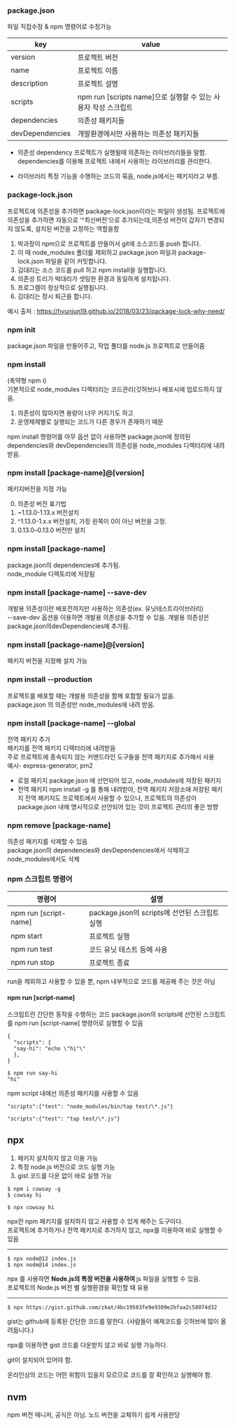### package.json

파일 직접수정 & npm 명령어로 수정가능

| key             | value                                                          |
| --------------- | -------------------------------------------------------------- |
| version         | 프로젝트 버전                                                  |
| name            | 프로젝트 이름                                                  |
| description     | 프로젝트 설명                                                  |
| scripts         | npm run [scripts name]으로 실행할 수 있는 사용자 작성 스크립트 |
| dependencies    | 의존성 패키지들                                                |
| devDependencies | 개발환경에서만 사용하는 의존성 패키지들                        |

- 의존성 dependency
  프로젝트가 실행될때 의존하는 라이브러리들을 말함.
  dependencies를 이용해 프로젝트 내에서 사용하는 라이브러리를 관리한다.

- 라이브러리
  특정 기능을 수행하는 코드의 묶음, node.js에서는 패키지라고 부름.

### package-lock.json

프로젝트에 의존성을 추가하면 package-lock.json이라는 파일이 생성됨.
프로젝트에 의존성을 추가하면 자동으로 ‘^최신버전’으로 추가되는데,의존성 버전이 갑자기 변경되지 않도록, 설치된 버전을 고정하는 역할을함

1. 박과장이 npm으로 프로젝트를 만들어서 git에 소스코드를 push 합니다.
2. 이 때 node_modules 폴더를 제외하고 package.json 파일과 package-lock.json 파일을 같이 커밋합니다.
3. 김대리는 소스 코드를 pull 하고 npm install을 실행합니다.
4. 의존성 트리가 박대리가 셋팅한 환경과 동일하게 설치됩니다.
5. 프로그램이 정상적으로 실행됩니다.
6. 김대리는 정시 퇴근을 합니다.

예시 출처 : https://hyunjun19.github.io/2018/03/23/package-lock-why-need/

### npm init

package.json 파일을 만들어주고, 작업 폴더를 node.js 프로젝트로 만들어줌

### npm install

(축약형 npm i)<br>
기본적으로 node_modules 디렉터리는 코드관리(깃허브)나 배포시에 업로드하지 않음.

1. 의존성이 많아지면 용량이 너무 커지기도 하고
2. 운영체제별로 실행되는 코드가 다른 경우가 존재하기 때문

npm install 명령어를 아무 옵션 없이 사용하면 package.json에 정의된 dependencies와 devDependencies의 의존성을 node_modules 디렉터리에 내려받음.

### npm install [package-name]@[version]

패키지버전을 지정 가능

0. 의존성 버전 표기법
1. ~1.13.0-1.13.x 버전설치
2. ^1.13.0-1.x.x 버전설치, 가장 왼쪽이 0이 아닌 버전을 고정.
3. 0.13.0–0.13.0 버전만 설치

### npm install [package-name]

package.json의 dependencies에 추가됨.<br>
node_module 디렉토리에 저장됨

### npm install [package-name] --save-dev

개발용 의존성이란 배포전까지만 사용하는 의존성(ex. 유닛테스트라이브러리)<br>
--save-dev 옵션을 이용하면 개발용 의존성을 추가할 수 있음.
개발용 의존성은 package.json의devDependencies에 추가됨.

### npm install [package-name]@[version]

패키지 버전을 지정해 설치 가능

### npm install --production

프로젝트를 배포할 때는 개발용 의존성을 함께 포함할 필요가 없음.<br>
package.json 의 의존성만 node_modules에 내려 받음.

### npm install [package-name] --global

전역 패키지 추가<br>
패키지를 전역 패키지 디렉터리에 내려받음<br>
주로 프로젝트에 종속되지 않는 커맨드라인 도구들을 전역 패키지로 추가해서 사용<br>
예시- express-generator, pm2

- 로컬 패키지
  package.json 에 선언되어 있고, node_modules에 저장된 패키지
- 전역 패키지
  npm install -g 를 통해 내려받아, 전역 패키지 저장소에 저장된 패키지
  전역 패키지도 프로젝트에서 사용할 수 있으나, 프로젝트의 의존성이 package.json 내에 명시적으로 선언되어 있는 것이 프로젝트 관리의 좋은 방향

### npm remove [package-name]

의존성 패키지를 삭제할 수 있음<br>
package.json의 dependencies와 devDependencies에서 삭제하고
node_modules에서도 삭제

### npm 스크립트 명령어

| 명령어                | 설명                                          |
| --------------------- | --------------------------------------------- |
| npm run [script-name] | package.json의 scripts에 선언된 스크립트 실행 |
| npm start             | 프로젝트 실행                                 |
| npm run test          | 코드 유닛 테스트 등에 사용                    |
| npm run stop          | 프로젝트 종료                                 |

run을 제외하고 사용할 수 있을 뿐, npm 내부적으로 코드를 제공해 주는 것은 아님

#### npm run [script-name]

스크립트란 간단한 동작을 수행하는 코드
package.json의 scripts에 선언된 스크립트를
npm run [script-name] 명령어로 실행할 수 있음

```
{
  "scripts": {
  "say-hi": "echo \"hi"\"
  },
}
```

```
$ npm run say-hi
"hi"
```

npm script 내에선 의존성 패키지를 사용할 수 있음

```
"scripts":{"test": "node_modules/bin/tap test/\*.js"}
```

```
"scripts":{"test": "tap test/\*.js"}
```

## npx

1. 패키지 설치하지 않고 이용 가능
2. 특정 node.js 버전으로 코드 실행 가능
3. gist 코드를 다운 없이 바로 실행 가능

```
$ npm i cowsay -g
$ cowsay hi
```

```
$ npx cowsay hi
```

npx란 npm 패키지를 설치하지 않고 사용할 수 있게 해주는 도구이다.<br>
프로젝트에 추가하거나 전역 패키지로 추가하지 않고, npx를 이용하여 바로 실행할 수 있음<br>

---

```
$ npx node@12 index.js
$ npx node@14 index.js
```

npx 를 사용하면 <b>Node.js의 특정 버전을 사용하여 </b> js 파일을 실행할 수 있음.<br>
프로젝트의 Node.js 버전 별 실행환경을 확인할 때 유용

---

```
$ npx https://gist.github.com/zkat/4bc19503fe9e9309e2bfaa2c58074d32
```

gist는 github에 등록된 간단한 코드를 말한다.
(사람들이 예제코드를 깃허브에 많이 올려둡니다.)

npx를 이용하면 gist 코드를 다운받지 않고 바로 실행 가능하다.

git이 설치되어 있어야 함.

온라인상의 코드는 어떤 위험이 있을지 모르므로 코드를 잘 확인하고 실행해야 함.

## nvm

npm 버전 매니저, 공식은 아님. 노드 버전을 교체하기 쉽게 사용한당

